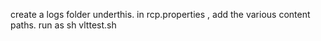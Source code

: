 create a logs folder underthis.
in rcp.properties , add the various content paths.
run as sh vlttest.sh
